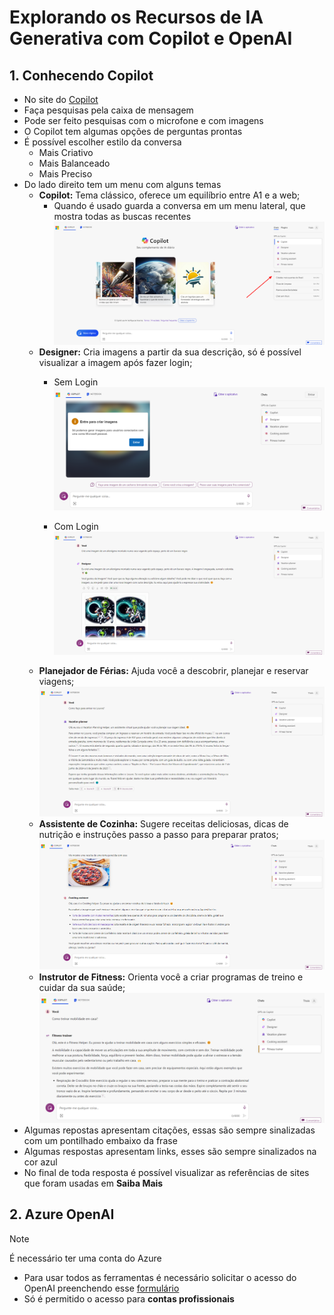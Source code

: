 # Explorando os Recursos de IA Generativa com Copilot e OpenAI
## 1. Conhecendo Copilot
  - No site do [Copilot](https://copilot.microsoft.com)
  - Faça pesquisas pela caixa de mensagem
  - Pode ser feito pesquisas com o microfone e com imagens
  - O Copilot tem algumas opções de perguntas prontas
  - É possível escolher estilo da conversa
      - Mais Criativo
      - Mais Balanceado
      - Mais Preciso
  - Do lado direito tem um menu com alguns temas
      - **Copilot:** Tema clássico, oferece um equilíbrio entre A1 e a web;
        - Quando é usado guarda a conversa em um menu lateral, que mostra todas as buscas recentes
          ![MenuRecentes](/outputs/MenuRecentes.png)
      - **Designer:** Cria imagens a partir da sua descrição, só é possível visualizar a imagem após fazer login;
        - Sem Login
          ![imagemSemLogin](/outputs/imagemSemLogin.png)
       
        - Com Login
          ![CriandoImagem](/outputs/CriandoImagem.png)
      - **Planejador de Férias:** Ajuda você a descobrir, planejar e reservar viagens;
          ![PerguntaLouvre](/outputs/PerguntaLouvre.png)
      - **Assistente de Cozinha:** Sugere receitas deliciosas, dicas de nutrição e instruções passo a passo para preparar pratos;
          ![PesquisaTorta](/outputs/PesquisaTorta.png)        
      - **Instrutor de Fitness:** Orienta você a criar programas de treino e cuidar da sua saúde;
          ![PerguntaFitness](/outputs/PerguntaFitness.png)
  - Algumas repostas apresentam citações, essas são sempre sinalizadas com um pontilhado embaixo da frase
  - Algumas respostas apresentam links, esses são sempre sinalizados na cor azul
  - No final de toda resposta é possível visualizar as referências de sites que foram usadas em **Saiba Mais**
## 2. Azure OpenAI
  > [!NOTE]
  > É necessário ter uma conta do Azure
  - Para usar todos as ferramentas é necessário solicitar o acesso do OpenAI preenchendo esse [formulário](https://aka.ms/oaiapply)
  - Só é permitido o acesso para **contas profissionais**
  

